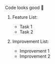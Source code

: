 Code looks good :tada:
1. Feature List:
    * Task 1
    * Task 2
2. Improvement List:

    - Improvement 1
    - Improvement 2
